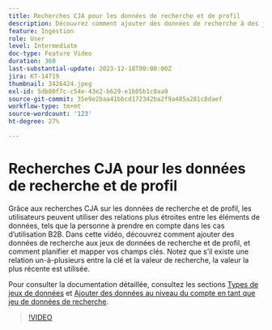 ```yaml
---
title: Recherches CJA pour les données de recherche et de profil
description: Découvrez comment ajouter des données de recherche à des jeux de données de recherche et de profil, et comment organiser et mapper vos champs clés.
feature: Ingestion
role: User
level: Intermediate
doc-type: Feature Video
duration: 360
last-substantial-update: 2023-12-18T00:00:00Z
jira: KT-14719
thumbnail: 3426424.jpeg
exl-id: 5db80f7c-c54e-43e2-b629-e1b05b1c0aa9
source-git-commit: 35e9e2baa41bbcd172342ba2f9a485a281c0daef
workflow-type: tm+mt
source-wordcount: '123'
ht-degree: 27%

---
```


# Recherches CJA pour les données de recherche et de profil

Grâce aux recherches CJA sur les données de recherche et de profil, les utilisateurs peuvent utiliser des relations plus étroites entre les éléments de données, tels que la personne à prendre en compte dans les cas d’utilisation B2B.  Dans cette vidéo, découvrez comment ajouter des données de recherche aux jeux de données de recherche et de profil, et comment planifier et mapper vos champs clés.  Notez que s’il existe une relation un-à-plusieurs entre la clé et la valeur de recherche, la valeur la plus récente est utilisée.

Pour consulter la documentation détaillée, consultez les sections [Types de jeux de données](https://experienceleague.adobe.com/docs/analytics-platform/using/cja-connections/create-connection.html?lang=fr#dataset-types) et [Ajouter des données au niveau du compte en tant que jeu de données de recherche](https://experienceleague.adobe.com/docs/analytics-platform/using/cja-usecases/b2b/b2b.html?lang=fr).

>[!VIDEO](https://video.tv.adobe.com/v/3426424/?learn=on)
